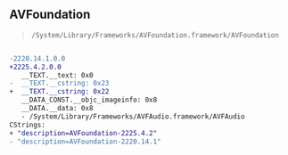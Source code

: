 ## AVFoundation

> `/System/Library/Frameworks/AVFoundation.framework/AVFoundation`

```diff

-2220.14.1.0.0
+2225.4.2.0.0
   __TEXT.__text: 0x0
-  __TEXT.__cstring: 0x23
+  __TEXT.__cstring: 0x22
   __DATA_CONST.__objc_imageinfo: 0x8
   __DATA.__data: 0x8
   - /System/Library/Frameworks/AVFAudio.framework/AVFAudio
CStrings:
+ "description=AVFoundation-2225.4.2"
- "description=AVFoundation-2220.14.1"

```
